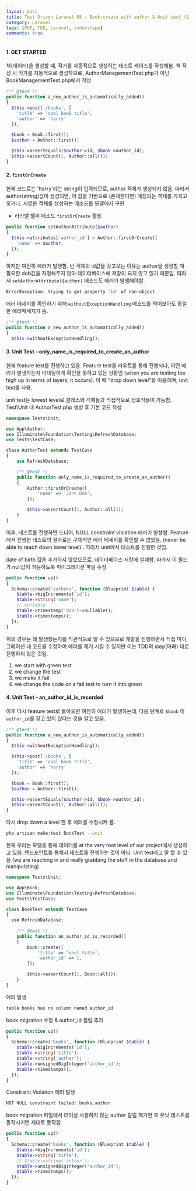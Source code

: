 ```yaml
---
layout: post
title: Test Driven Laravel 05 - Book:create with author & Unit test (1)
category: Laravel
tags: [PHP, TDD, Laravel, coderstape]
comments: true
---
```




#### 1. GET STARTED

책(데이터)을 생성할 때, 작가를 자동적으로 생성하는 테스트 케이스를 작성해봄. 책 작성 시 작가를 자동적으로 생성하므로, AuthorManagementTest.php가 아닌 BookManagementTest.php에서 작성

```php
/** @test */
public function a_new_author_is_automatically_added()
{
  $this->post('/books', [
    'title' => 'cool book title',
    'author' => 'harry'
  ]);

  $book = Book::first();
  $author = Author::first();

  $this->assertEquals($author->id, $book->author_id);
  $this->assertCount(1, Author::all());
}
```



#### 2. `firstOrCreate`

현재 코드로는 'harry'라는 string이 입력되므로, author 객체가 생성되지 않음. 따라서 author(string)값이 생성되면, 이 값을 기반으로 (존재한다면) 매칭되는 객체를 가지고 오거나, 새로운 객체를 생성하는 메소드를 모델에서 구현 

- 라라벨 헬퍼 메소드 `firstOrCreate` 활용

```php
public function setAuthorAttribute($author)
{
  $this->attributes['author_id'] = Author::firstOrCreate([
    'name' => $author,
  ]);
}
```



하지만 여전히 에러가 발생함. 빈 객체의 id값을 갖고오는 이유는 author을 생성할 때 필요한 dob값을 지정해주지 않아 데이터베이스에 저장이 되지 않고 있기 때문임. 따라서 `setAuthorAttribute($author)` 메소드도 에러가 발생해야함.

```bash
ErrorException: trying to get property 'id' of non-object
```



에러 메세지를 확인하기 위해 `withoutExceptionHandling` 메소드를 찍어보아도 동일한 에러메세지가 뜸.

```php
/** @test */
public function a_new_author_is_automatically_added()
{
  $this->withoutExceptionHandling();
```



#### 3. Unit Test - only_name_is_required_to_create_an_author

 현재 feature test를 진행하고 있음. Feature test를 라우트를 통해 진행되나, 어떤 에러가 발생하는지 디테일하게 확인을 못하고 있는 상황임 (when you are testing too high up in terms of layers, it occurs). 이 때 "drop down level"을 이용하며, unit test를 사용.

unit test는 lowest level로 클래스와 객체들과 직접적으로 상호작용이 가능함. Test\Unit 내 AuthorTest.php 생성 후 기본 코드 작성

```php
namespace Tests\Unit;

use App\Author;
use Illuminate\Foundation\Testing\RefreshDatabase;
use Tests\TestCase;

class AuthorTest extends TestCase
{
    use RefreshDatabase;

    /** @test */
    public function only_name_is_required_to_create_an_author()
    {
        Author::firstOrCreate([
            'name' => 'John Doe',
        ]);

        $this->assertCount(1, Author::all());
    }
}
```

이후, 테스트를 진행하면 드디어, NULL constraint violation 에러가 발생함. Feature에서 진행한 테스트의 결과로는 구체적인 에러 메세지를 확인할 수 없었음. (never be able to reach down lower level) . 따라서 unit에서 테스트를 진행한 것임.

date of birth 값을 추가하지 않았으므로, 데이터베이스 저장에 실패함. 따라서 이 필드가 null값이 가능하도록 마이그레이션 파일 수정

```php
public function up()
{
  Schema::create('authors', function (Blueprint $table) {
    $table->bigIncrements('id');
    $table->string('name');
    // nullable
    $table->timestamp('dob')->nullable();
    $table->timestamps();
  });
}
```



위의 경우는 왜 발생했는지를 직관적으로 알 수 있으므로 개발을 진행하면서 직접 마이그레이션 내 코드를 수정하여 에러를 제거 시킬 수 있지만 이는 TDD의 step(아래) 대로 진행하지 않은 것임.

1. we start with green test
2. we change the test
3. we make it fail
4. we change the code on a fail test to turn it into green



#### 4. Unit Test - an_author_id_is_recorded

이후 다시 feature test로 돌아오면 여전히 에러가 발생하는데, 다음 단계로 `$book` 이 `author_id`를 갖고 있지 않다는 것을 알고 있음.

```php
/** @test */
public function a_new_author_is_automatically_added()
{
  $this->withoutExceptionHandling();

  $this->post('/books', [
    'title' => 'cool book title',
    'author' => 'harry'
  ]);

  $book = Book::first();
  $author = Author::first();

  $this->assertEquals($author->id, $book->author_id);
  $this->assertCount(1, Author::all());
}
```



다시 drop down a level 한 후 에러를 수정시켜 봄.

```bash
php artisan make:test BookTest --unit
```



현재 우리는 모델을 통해 데이터를 at the very root level of our project에서 생성하고 있음. 엔드포인트를 통해서 테스트를 진행하는 것이 아님. Unit test라고 말 할 수 있음 (we are reaching in and really grabbing the stuff in the database and manipulating)

```php
namespace Tests\Unit;

use App\Book;
use Illuminate\Foundation\Testing\RefreshDatabase;
use Tests\TestCase;

class BookTest extends TestCase
{
  use RefreshDatabase;
  
    /** @test */
    public function an_author_id_is_recorded()
    {
        Book::create([
            'title' => 'cool title',
            'author_id' => 1,
        ]);

        $this->assertCount(1, Book::all());
    }
}
```



에러 발생

```bash
table books has no column named author_id 
```



book migration 수정 & author_id 컬럼 추가

```php
public function up()
{
  Schema::create('books', function (Blueprint $table) {
    $table->bigIncrements('id');
    $table->string('title');
    $table->string('author');
    $table->unsignedBigInteger('author_id');
    $table->timestamps();
  });
}
```



Constraint Violation 에러 발생

```bash
NOT NULL constraint failed: books.author 
```



book migration 파일에서 더이상 사용하지 않는 author 칼럼 제거한 후 유닛 테스트를 동작시키면 제대로 동작함.

```php
public function up()
{
  Schema::create('books', function (Blueprint $table) {
    $table->bigIncrements('id');
    $table->string('title');
    // $table->string('author');
    $table->unsignedBigInteger('author_id');
    $table->timestamps();
  });
}
```

